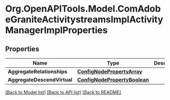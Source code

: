 # Org.OpenAPITools.Model.ComAdobeGraniteActivitystreamsImplActivityManagerImplProperties
## Properties

Name | Type | Description | Notes
------------ | ------------- | ------------- | -------------
**AggregateRelationships** | [**ConfigNodePropertyArray**](ConfigNodePropertyArray.md) |  | [optional] 
**AggregateDescendVirtual** | [**ConfigNodePropertyBoolean**](ConfigNodePropertyBoolean.md) |  | [optional] 

[[Back to Model list]](../README.md#documentation-for-models) [[Back to API list]](../README.md#documentation-for-api-endpoints) [[Back to README]](../README.md)

